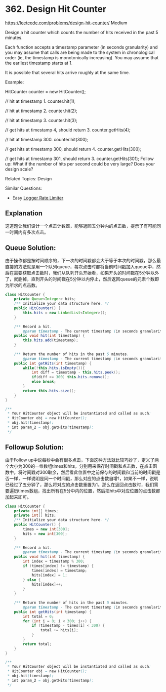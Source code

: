# 362. Design Hit Counter
<https://leetcode.com/problems/design-hit-counter/>
Medium

Design a hit counter which counts the number of hits received in the past 5 minutes.

Each function accepts a timestamp parameter (in seconds granularity) and you may assume that calls are being made to the system in chronological order (ie, the timestamp is monotonically increasing). You may assume that the earliest timestamp starts at 1.

It is possible that several hits arrive roughly at the same time.

Example:

HitCounter counter = new HitCounter();

// hit at timestamp 1.
counter.hit(1);

// hit at timestamp 2.
counter.hit(2);

// hit at timestamp 3.
counter.hit(3);

// get hits at timestamp 4, should return 3.
counter.getHits(4);

// hit at timestamp 300.
counter.hit(300);

// get hits at timestamp 300, should return 4.
counter.getHits(300);

// get hits at timestamp 301, should return 3.
counter.getHits(301); 
Follow up:
What if the number of hits per second could be very large? Does your design scale?

Related Topics: Design

Similar Questions: 
* Easy [Logger Rate Limiter](https://leetcode.com/problems/logger-rate-limiter/)

## Explanation
这道题让我们设计一个点击计数器，能够返回五分钟内的点击数，提示了有可能同一时间内有多次点击。

## Queue Solution:
由于操作都是按时间顺序的，下一次的时间戳都会大于等于本次的时间戳，那么最直接的方法就是用一个队列queue，每次点击时都将当前时间戳加入queue中，然后在需要获取点击数时，我们从队列开头开始看，如果开头的时间戳在5分钟以外了，就删掉，直到开头的时间戳在5分钟以内停止，然后返回queue的元素个数即为所求的点击数。

```java
class HitCounter {
    private Queue<Integer> hits;
    /** Initialize your data structure here. */
    public HitCounter() {
        this.hits = new LinkedList<Integer>();
    }
    
    /** Record a hit.
        @param timestamp - The current timestamp (in seconds granularity). */
    public void hit(int timestamp) {
        this.hits.add(timestamp);
    }
    
    /** Return the number of hits in the past 5 minutes.
        @param timestamp - The current timestamp (in seconds granularity). */
    public int getHits(int timestamp) {
        while(!this.hits.isEmpty()){
            int diff = timestamp - this.hits.peek();
            if(diff >= 300) this.hits.remove();
            else break;
        }
        return this.hits.size();
    }
}

/**
 * Your HitCounter object will be instantiated and called as such:
 * HitCounter obj = new HitCounter();
 * obj.hit(timestamp);
 * int param_2 = obj.getHits(timestamp);
 */
```

## Followup Solution:
由于Follow up中说每秒中会有很多点击，下面这种方法就比较巧妙了，定义了两个大小为300的一维数组times和hits，分别用来保存时间戳和点击数，在点击函数中，将时间戳对300取余，然后看此位置中之前保存的时间戳和当前的时间戳是否一样，一样说明是同一个时间戳，那么对应的点击数自增1，如果不一样，说明已经过了五分钟了，那么将对应的点击数重置为1。那么在返回点击数时，我们需要遍历times数组，找出所有在5分中内的位置，然后把hits中对应位置的点击数都加起来即可。

```java
class HitCounter {
    private int[] times;
    private int[] hits;
    /** Initialize your data structure here. */
    public HitCounter() {
        times = new int[300];
        hits = new int[300];
    }
    
    /** Record a hit.
        @param timestamp - The current timestamp (in seconds granularity). */
    public void hit(int timestamp) {
        int index = timestamp % 300;
        if (times[index] != timestamp) {
            times[index] = timestamp;
            hits[index] = 1;
        } else {
            hits[index]++;
        }
    }
    
    /** Return the number of hits in the past 5 minutes.
        @param timestamp - The current timestamp (in seconds granularity). */
    public int getHits(int timestamp) {
        int total = 0;
        for (int i = 0; i < 300; i++) {
            if (timestamp - times[i] < 300) {
                total += hits[i];
            }
        }
        return total;
    }
}

/**
 * Your HitCounter object will be instantiated and called as such:
 * HitCounter obj = new HitCounter();
 * obj.hit(timestamp);
 * int param_2 = obj.getHits(timestamp);
 */
```